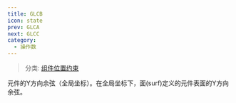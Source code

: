 ```yaml
---
title: GLCB
icon: state
prev: GLCA
next: GLCC
category:
  - 操作数
---
```


> 分类: [组件位置约束](/hb/operands/130/873/  "Zemax 操作数 组件位置约束")

元件的Y方向余弦（全局坐标）。在全局坐标下，面(surf)定义的元件表面的Y方向余弦。